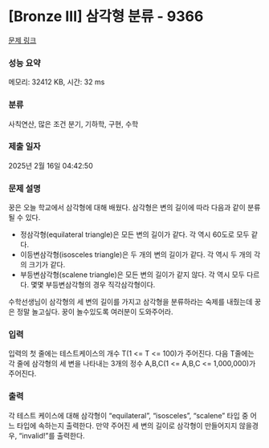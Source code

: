 # [Bronze III] 삼각형 분류 - 9366 

[문제 링크](https://www.acmicpc.net/problem/9366) 

### 성능 요약

메모리: 32412 KB, 시간: 32 ms

### 분류

사칙연산, 많은 조건 분기, 기하학, 구현, 수학

### 제출 일자

2025년 2월 16일 04:42:50

### 문제 설명

<p>꿍은 오늘 학교에서 삼각형에 대해 배웠다. 삼각형은 변의 길이에 따라 다음과 같이 분류될 수 있다.</p>

<ul>
	<li>정삼각형(equilateral triangle)은 모든 변의 길이가 같다. 각 역시 60도로 모두 같다.</li>
	<li>이등변삼각형(isosceles triangle)은 두 개의 변의 길이가 같다. 각 역시 두 개의 각의 크기가 같다.</li>
	<li>부등변삼각형(scalene triangle)은 모든 변의 길이가 같지 않다. 각 역시 모두 다르다. 몇몇 부등변삼각형의 경우 직각삼각형이다.</li>
</ul>

<p>수학선생님이 삼각형의 세 변의 길이를 가지고 삼각형을 분류하라는 숙제를 내줬는데 꿍은 정말 놀고싶다. 꿍이 놀수있도록 여러분이 도와주어라.</p>

### 입력 

 <p>입력의 첫 줄에는 테스트케이스의 개수 T(1 <= T <= 100)가 주어진다. 다음 T줄에는 각 줄에 삼각형의 세 변을 나타내는 3개의 정수 A,B,C(1 <= A,B,C <= 1,000,000)가 주어진다.</p>

### 출력 

 <p>각 테스트 케이스에 대해 삼각형이 “equilateral”, “isosceles”, “scalene” 타입 중 어느 타입에 속하는지 출력한다. 만약 주어진 세 변의 길이로 삼각형이 만들어지지 않을경우, “invalid!”를 출력한다.</p>

